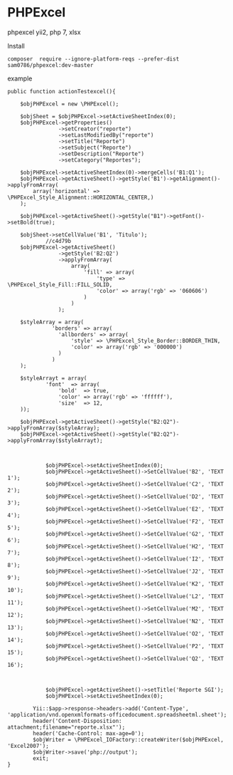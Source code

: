 # PHPExcel
phpexcel yii2, php 7, xlsx


Install

	composer  require --ignore-platform-reqs --prefer-dist sam0786/phpexcel:dev-master

example

	public function actionTestexcel(){
		
		$objPHPExcel = new \PHPExcel();
		
		$objSheet = $objPHPExcel->setActiveSheetIndex(0);
		$objPHPExcel->getProperties()
					->setCreator("reporte")
					->setLastModifiedBy("reporte")
					->setTitle("Reporte")
					->setSubject("Reporte")
					->setDescription("Reporte")
					->setCategory("Reportes");

		$objPHPExcel->setActiveSheetIndex(0)->mergeCells('B1:Q1');
		$objPHPExcel->getActiveSheet()->getStyle('B1')->getAlignment()->applyFromArray(
			array('horizontal' => \PHPExcel_Style_Alignment::HORIZONTAL_CENTER,)
		);

		$objPHPExcel->getActiveSheet()->getStyle("B1")->getFont()->setBold(true);

		$objSheet->setCellValue('B1', 'Titulo');
				//c4d79b
		$objPHPExcel->getActiveSheet()
					->getStyle('B2:Q2')
					->applyFromArray(
						array(
							'fill' => array(
								'type' => \PHPExcel_Style_Fill::FILL_SOLID,
								'color' => array('rgb' => '060606')
							)
						)
					);

		$styleArray = array(
				  'borders' => array(
					'allborders' => array(
						'style' => \PHPExcel_Style_Border::BORDER_THIN,
						'color' => array('rgb' => '000000')
					)
				  )
		);
		
		$styleArrayt = array(
				'font'  => array(
					'bold'  => true,
					'color' => array('rgb' => 'ffffff'),
					'size'  => 12,
		));
		
		$objPHPExcel->getActiveSheet()->getStyle("B2:Q2")->applyFromArray($styleArray);
		$objPHPExcel->getActiveSheet()->getStyle("B2:Q2")->applyFromArray($styleArrayt);
			
				
		
				$objPHPExcel->setActiveSheetIndex(0);
				$objPHPExcel->getActiveSheet()->SetCellValue('B2', 'TEXT 1');
				$objPHPExcel->getActiveSheet()->SetCellValue('C2', 'TEXT 2');
				$objPHPExcel->getActiveSheet()->SetCellValue('D2', 'TEXT 3');
				$objPHPExcel->getActiveSheet()->SetCellValue('E2', 'TEXT 4');
				$objPHPExcel->getActiveSheet()->SetCellValue('F2', 'TEXT 5');
				$objPHPExcel->getActiveSheet()->SetCellValue('G2', 'TEXT 6');
				$objPHPExcel->getActiveSheet()->SetCellValue('H2', 'TEXT 7');
				$objPHPExcel->getActiveSheet()->SetCellValue('I2', 'TEXT 8');
				$objPHPExcel->getActiveSheet()->SetCellValue('J2', 'TEXT 9');
				$objPHPExcel->getActiveSheet()->SetCellValue('K2', 'TEXT 10');
				$objPHPExcel->getActiveSheet()->SetCellValue('L2', 'TEXT 11');
				$objPHPExcel->getActiveSheet()->SetCellValue('M2', 'TEXT 12');
				$objPHPExcel->getActiveSheet()->SetCellValue('N2', 'TEXT 13');
				$objPHPExcel->getActiveSheet()->SetCellValue('O2', 'TEXT 14');
				$objPHPExcel->getActiveSheet()->SetCellValue('P2', 'TEXT 15');
				$objPHPExcel->getActiveSheet()->SetCellValue('Q2', 'TEXT 16');
		
				

				$objPHPExcel->getActiveSheet()->setTitle('Reporte SGI');
				$objPHPExcel->setActiveSheetIndex(0);

			Yii::$app->response->headers->add('Content-Type', 'application/vnd.openxmlformats-officedocument.spreadsheetml.sheet');
			header('Content-Disposition: attachment;filename="reporte.xlsx"');
			header('Cache-Control: max-age=0');
			$objWriter = \PHPExcel_IOFactory::createWriter($objPHPExcel, 'Excel2007');
			$objWriter->save('php://output');			
		 	exit;
	}
